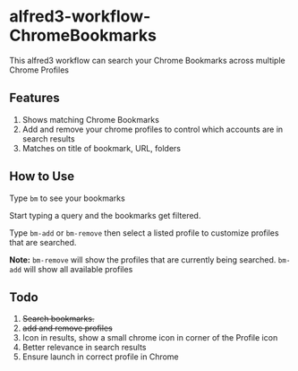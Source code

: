 # alfred3-workflow-ChromeBookmarks

This alfred3 workflow can search your Chrome Bookmarks across multiple Chrome Profiles

## Features

1. Shows matching Chrome Bookmarks
2. Add and remove your chrome profiles to control which accounts are in search results 
3. Matches on title of bookmark, URL, folders

## How to Use

Type `bm` to see your bookmarks

Start typing a query and the bookmarks get filtered.
 
Type `bm-add` or `bm-remove` then select a listed profile to customize profiles that are searched.

**Note:** `bm-remove` will show the profiles that are currently being searched.
`bm-add` will show all available profiles

## Todo

1. ~~Search bookmarks.~~
2. ~~add and remove profiles~~
3. Icon in results, show a small chrome icon in corner of the Profile icon
4. Better relevance in search results 
5. Ensure launch in correct profile in Chrome